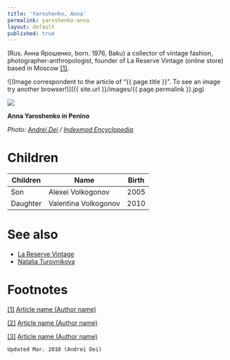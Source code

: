 ```yaml
---
title: 'Yaroshenko, Anna'
permalink: yaroshenko-anna
layout: default
published: true
---
```

(Rus. Анна Ярошенко, born. 1976, Baku) a collector of vintage fashion, photographer-anthropologist, founder of La Reserve Vintage (online store) based in Moscow <span id="a1">[\[1\]](#f1)</span>.

![(Image correspondent to the article of “{{ page.title }}”. To see an image try another browser!)]({{ site.url }}/images/{{ page.permalink }}.jpg)

![](/encyclopedia/images/yaroshenko.jpg)

**Anna Yaroshenko in Penino**

*Photo: [Andrei Dei](deinichenko-andrei) / [ Indexmod Encyclopedia](index)*

# Children

|Children|Name|Birth|
|--|--|--|
|Son|Alexei Volkogonov|2005|
|Daughter|Valentina Volkogonov|2010|


# See also

- [La Reserve Vintage](reserve-vintage-la)
- [Natalia Turovnikova](turovnikova-natalia)


# Footnotes

[[1]](#a1) <span id="f1"></span> [Article name (Author name)](http://example.net/article)

[[2]](#a2) <span id="f2"></span> [Article name (Author name)](http://example.net/article)

[[3]](#a3) <span id="f3"></span> [Article name (Author name)](http://example.net/article)

`Updated Mar. 2018 (Andrei Dei)`
